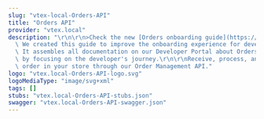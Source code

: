 ```yaml
---
slug: "vtex-local-Orders-API"
title: "Orders API"
provider: "vtex.local"
description: "\r\n\r\n>Check the new [Orders onboarding guide](https://developers.vtex.com/docs/guides/orders-overview).\
  \ We created this guide to improve the onboarding experience for developers at VTEX.\
  \ It assembles all documentation on our Developer Portal about Orders and is organized\
  \ by focusing on the developer's journey.\r\n\r\nReceive, process, and manage every\
  \ order in your store through our Order Management API."
logo: "vtex.local-Orders-API-logo.svg"
logoMediaType: "image/svg+xml"
tags: []
stubs: "vtex.local-Orders-API-stubs.json"
swagger: "vtex.local-Orders-API-swagger.json"
---
```

